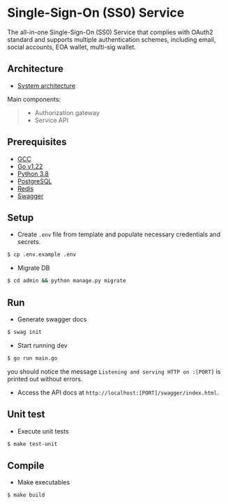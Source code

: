 # Single-Sign-On (SS0) Service

The all-in-one Single-Sign-On (SS0) Service that complies with OAuth2 standard and supports multiple authentication schemes, including email, social accounts, EOA wallet, multi-sig wallet.

## Architecture

- [System architecture](./docs/architecture.md)

Main components:
>   - Authorization gateway
>   - Service API

## Prerequisites

- [GCC](https://linuxize.com/post/how-to-install-gcc-on-ubuntu-20-04/)
- [Go v1.22](https://go.dev/doc/install)
- [Python 3.8](https://www.python.org/downloads/release/python-380/)
- [PostgreSQL](https://www.digitalocean.com/community/tutorials/how-to-install-postgresql-on-ubuntu-20-04-quickstart)
- [Redis](https://hub.docker.com/_/redis)
- [Swagger](https://github.com/swaggo/swag/releases/download/v1.8.5/swag_1.8.5_Linux_x86_64.tar.gz)

## Setup

- Create `.env` file from template and populate necessary credentials and secrets.

```sh
$ cp .env.example .env
```

- Migrate DB

```sh
$ cd admin && python manage.py migrate
```

## Run

- Generate swagger docs

```sh
$ swag init
```

- Start running dev 

```sh
$ go run main.go
```
you should notice the message `Listening and serving HTTP on :[PORT]` is printed out without errors.

- Access the API docs at `http://localhost:[PORT]/swagger/index.html`.

## Unit test

- Execute unit tests

```sh
$ make test-unit
```

## Compile

- Make executables

```sh
$ make build
```